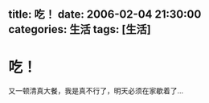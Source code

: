 title: 吃！
date: 2006-02-04 21:30:00
categories:  生活
tags: [生活]
---

# 吃！
又一顿清真大餐，我是真不行了，明天必须在家歇着了...